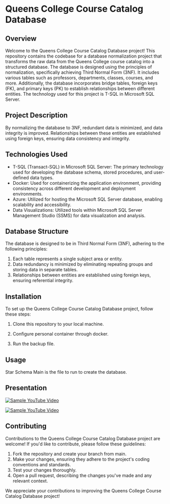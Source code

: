 # Queens College Course Catalog Database

## Overview

Welcome to the Queens College Course Catalog Database project! This repository contains the codebase for a database normalization project that transforms the raw data from the Queens College course catalog into a structured database. The database is designed using the principles of normalization, specifically achieving Third Normal Form (3NF). It includes various tables such as professors, departments, classes, courses, and more. Additionally, the database incorporates bridge tables, foreign keys (FK), and primary keys (PK) to establish relationships between different entities. The technology used for this project is T-SQL in Microsoft SQL Server.

## Project Description

By normalizing the database to 3NF, redundant data is minimized, and data integrity is improved. Relationships between these entities are established using foreign keys, ensuring data consistency and integrity.

## Technologies Used

- T-SQL (Transact-SQL) in Microsoft SQL Server: The primary technology used for developing the database schema, stored procedures, and user-defined data types.
- Docker: Used for containerizing the application environment, providing consistency across different development and deployment environments.
- Azure: Utilized for hosting the Microsoft SQL Server database, enabling scalability and accessibility.
- Data Visualizations: Utilized tools within Microsoft SQL Server Management Studio (SSMS) for data visualization and analysis.

## Database Structure

The database is designed to be in Third Normal Form (3NF), adhering to the following principles:

1. Each table represents a single subject area or entity.
2. Data redundancy is minimized by eliminating repeating groups and storing data in separate tables.
3. Relationships between entities are established using foreign keys, ensuring referential integrity.

## Installation

To set up the Queens College Course Catalog Database project, follow these steps:

1. Clone this repository to your local machine.

2. Configure personal container through docker.

3. Run the backup file.

## Usage

Star Schema Main is the file to run to create the database.

## Presentation
[![Sample YouTube Video](https://img.youtube.com/vi/VIDEO_ID_HERE/0.jpg)](https://www.youtube.com/watch?v=CIYVT4ZbvvQ)

[![Sample YouTube Video](https://img.youtube.com/vi/VIDEO_ID_HERE/0.jpg)](https://www.youtube.com/watch?v=gyLAXrc8nVI)



## Contributing

Contributions to the Queens College Course Catalog Database project are welcome! If you'd like to contribute, please follow these guidelines:

1. Fork the repository and create your branch from main.
2. Make your changes, ensuring they adhere to the project's coding conventions and standards.
3. Test your changes thoroughly.
4. Open a pull request, describing the changes you've made and any relevant context.

We appreciate your contributions to improving the Queens College Course Catalog Database project!
